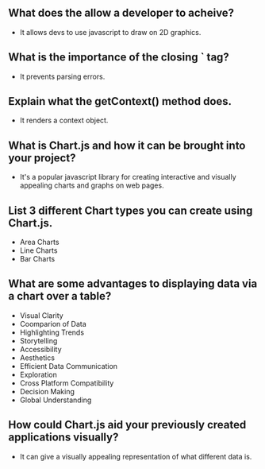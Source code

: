## What does the <canvas> allow a developer to acheive?
  - It allows devs to use javascript to draw on 2D graphics. 
## What is the importance of the closing `</canvas> tag?
  -  It prevents parsing errors. 
## Explain what the getContext() method does.
  - It renders a context object. 
## What is Chart.js and how it can be brought into your project?
  -  It's a popular javascript library for creating interactive and visually appealing charts and graphs on web pages. 
## List 3 different Chart types you can create using Chart.js.
  -  Area Charts
  -  Line Charts
  -  Bar Charts
## What are some advantages to displaying data via a chart over a table?
  - Visual Clarity
  - Coomparion of Data
  - Highlighting Trends
  - Storytelling
  - Accessibility
  - Aesthetics
  - Efficient Data Communication
  - Exploration
  - Cross Platform Compatibility
  - Decision Making
  - Global Understanding
## How could Chart.js aid your previously created applications visually?
  -  It can give a visually appealing representation of what different data is. 
